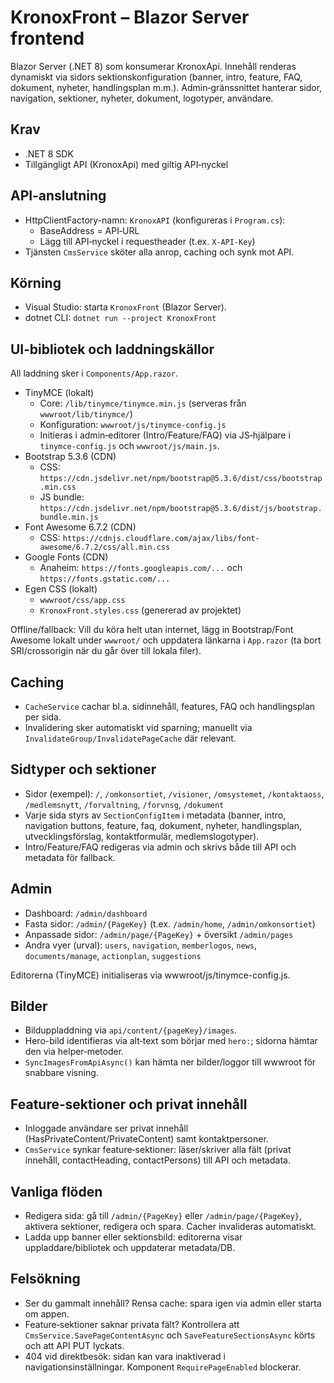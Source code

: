 ﻿# KronoxFront – Blazor Server frontend

Blazor Server (.NET 8) som konsumerar KronoxApi. Innehåll renderas dynamiskt via sidors sektionskonfiguration (banner, intro, feature, FAQ, dokument, nyheter, handlingsplan m.m.).
Admin‑gränssnittet hanterar sidor, navigation, sektioner, nyheter, dokument, logotyper, användare.

## Krav
- .NET 8 SDK
- Tillgängligt API (KronoxApi) med giltig API‑nyckel

## API‑anslutning
- HttpClientFactory-namn: `KronoxAPI` (konfigureras i `Program.cs`):
  - BaseAddress = API‑URL
  - Lägg till API‑nyckel i requestheader (t.ex. `X-API-Key`)
- Tjänsten `CmsService` sköter alla anrop, caching och synk mot API.

## Körning
- Visual Studio: starta `KronoxFront` (Blazor Server).
- dotnet CLI: `dotnet run --project KronoxFront`

## UI‑bibliotek och laddningskällor
All laddning sker i `Components/App.razor`.

- TinyMCE (lokalt)
  - Core: `/lib/tinymce/tinymce.min.js` (serveras från `wwwroot/lib/tinymce/`)
  - Konfiguration: `wwwroot/js/tinymce-config.js`
  - Initieras i admin‑editorer (Intro/Feature/FAQ) via JS‑hjälpare i `tinymce-config.js` och `wwwroot/js/main.js`.
- Bootstrap 5.3.6 (CDN)
  - CSS: `https://cdn.jsdelivr.net/npm/bootstrap@5.3.6/dist/css/bootstrap.min.css`
  - JS bundle: `https://cdn.jsdelivr.net/npm/bootstrap@5.3.6/dist/js/bootstrap.bundle.min.js`
- Font Awesome 6.7.2 (CDN)
  - CSS: `https://cdnjs.cloudflare.com/ajax/libs/font-awesome/6.7.2/css/all.min.css`
- Google Fonts (CDN)
  - Anaheim: `https://fonts.googleapis.com/...` och `https://fonts.gstatic.com/...`
- Egen CSS (lokalt)
  - `wwwroot/css/app.css`
  - `KronoxFront.styles.css` (genererad av projektet)

Offline/fallback: Vill du köra helt utan internet, lägg in Bootstrap/Font Awesome lokalt under `wwwroot/` och uppdatera länkarna i `App.razor` (ta bort SRI/crossorigin när du går över till lokala filer).

## Caching
- `CacheService` cachar bl.a. sidinnehåll, features, FAQ och handlingsplan per sida.
- Invalidering sker automatiskt vid sparning; manuellt via `InvalidateGroup/InvalidatePageCache` där relevant.

## Sidtyper och sektioner
- Sidor (exempel): `/`, `/omkonsortiet`, `/visioner`, `/omsystemet`, `/kontaktaoss`, `/medlemsnytt`, `/forvaltning`, `/forvnsg`, `/dokument`
- Varje sida styrs av `SectionConfigItem` i metadata (banner, intro, navigation buttons, feature, faq, dokument, nyheter, handlingsplan, utvecklingsförslag, kontaktformulär, medlemslogotyper).
- Intro/Feature/FAQ redigeras via admin och skrivs både till API och metadata för fallback.

## Admin
- Dashboard: `/admin/dashboard`
- Fasta sidor: `/admin/{PageKey}` (t.ex. `/admin/home`, `/admin/omkonsortiet`)
- Anpassade sidor: `/admin/page/{PageKey}` + översikt `/admin/pages`
- Andra vyer (urval): `users`, `navigation`, `memberlogos`, `news`, `documents/manage`, `actionplan`, `suggestions`

Editorerna (TinyMCE) initialiseras via wwwroot/js/tinymce-config.js.

## Bilder
- Bilduppladdning via `api/content/{pageKey}/images`.
- Hero-bild identifieras via alt‑text som börjar med `hero:`; sidorna hämtar den via helper‑metoder.
- `SyncImagesFromApiAsync()` kan hämta ner bilder/loggor till wwwroot för snabbare visning.

## Feature‑sektioner och privat innehåll
- Inloggade användare ser privat innehåll (HasPrivateContent/PrivateContent) samt kontaktpersoner.
- `CmsService` synkar feature‑sektioner: läser/skriv­er alla fält (privat innehåll, contactHeading, contactPersons) till API och metadata.

## Vanliga flöden
- Redigera sida: gå till `/admin/{PageKey}` eller `/admin/page/{PageKey}`, aktivera sektioner, redigera och spara. Cacher invalideras automatiskt.
- Ladda upp banner eller sektionsbild: editorerna visar uppladdare/bibliotek och uppdaterar metadata/DB.

## Felsökning
- Ser du gammalt innehåll? Rensa cache: spara igen via admin eller starta om appen.
- Feature‑sektioner saknar privata fält? Kontrollera att `CmsService.SavePageContentAsync` och `SaveFeatureSectionsAsync` körts och att API PUT lyckats.
- 404 vid direktbesök: sidan kan vara inaktiverad i navigationsinställningar. Komponent `RequirePageEnabled` blockerar.
